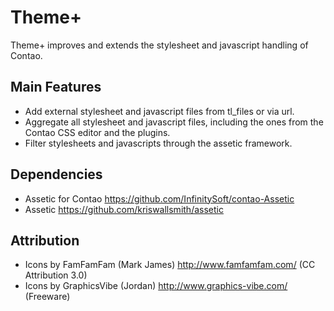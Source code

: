 Theme+
======

Theme+ improves and extends the stylesheet and javascript handling of Contao.

Main Features
-------------

* Add external stylesheet and javascript files from tl_files or via url.
* Aggregate all stylesheet and javascript files, including the ones from the Contao CSS editor and the plugins.
* Filter stylesheets and javascripts through the assetic framework.

Dependencies
------------

* Assetic for Contao https://github.com/InfinitySoft/contao-Assetic
* Assetic https://github.com/kriswallsmith/assetic

Attribution
-----------

* Icons by FamFamFam (Mark James) http://www.famfamfam.com/ (CC Attribution 3.0)
* Icons by GraphicsVibe (Jordan) http://www.graphics-vibe.com/ (Freeware)
